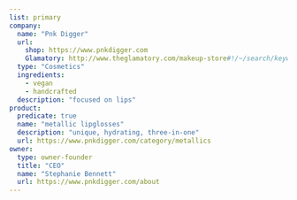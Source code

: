 ```yaml
---
list: primary
company:
  name: "Pnk Digger"
  url:
    shop: https://www.pnkdigger.com
    Glamatory: http://www.theglamatory.com/makeup-store#!/~/search/keyword=pnk%20digger&offset=0&sort=relevance
  type: "Cosmetics"
  ingredients:
    - vegan
    - handcrafted
  description: "focused on lips"
product:
  predicate: true
  name: "metallic lipglosses"
  description: "unique, hydrating, three-in-one"
  url: https://www.pnkdigger.com/category/metallics
owner:
  type: owner-founder
  title: "CEO"
  name: "Stephanie Bennett"
  url: https://www.pnkdigger.com/about
---
```

